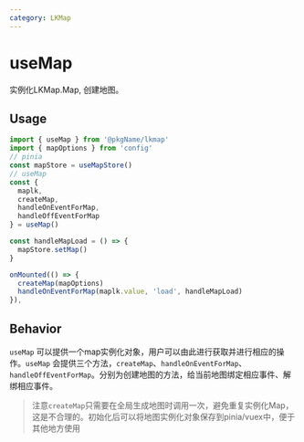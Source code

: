 ```yaml
---
category: LKMap
---
```


# useMap

实例化LKMap.Map, 创建地图。

## Usage

```js
import { useMap } from '@pkgName/lkmap'
import { mapOptions } from 'config'
// pinia
const mapStore = useMapStore()
// useMap
const {
  maplk,
  createMap,
  handleOnEventForMap,
  handleOffEventForMap
} = useMap()

const handleMapLoad = () => {
  mapStore.setMap()
}

onMounted(() => {
  createMap(mapOptions)
  handleOnEventForMap(maplk.value, 'load', handleMapLoad)
}),

```

## Behavior

`useMap` 可以提供一个map实例化对象，用户可以由此进行获取并进行相应的操作。`useMap` 会提供三个方法，`createMap`、`handleOnEventForMap`、`handleOffEventForMap`。分别为创建地图的方法，给当前地图绑定相应事件、解绑相应事件。

> 注意`createMap`只需要在全局生成地图时调用一次，避免重复实例化Map，这是不合理的。初始化后可以将地图实例化对象保存到pinia/vuex中，便于其他地方使用
